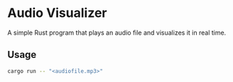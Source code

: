 # Audio Visualizer

A simple Rust program that plays an audio file and visualizes it in real time.

## Usage

``` bash
cargo run -- "<audiofile.mp3>"
```
